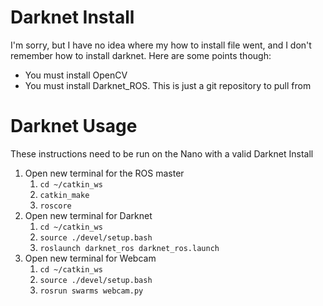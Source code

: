 # Darknet Install

I'm sorry, but I have no idea where my how to install file went, and I don't remember how to install darknet. Here are some points though:

* You must install OpenCV
* You must install Darknet_ROS. This is just a git repository to pull from

# Darknet Usage

These instructions need to be run on the Nano with a valid Darknet Install

1. Open new terminal for the ROS master
    1. `cd ~/catkin_ws`
    1. `catkin_make`
    1. `roscore`
1. Open new terminal for Darknet
    1. `cd ~/catkin_ws`
    1. `source ./devel/setup.bash`
    1. `roslaunch darknet_ros darknet_ros.launch`
1. Open new terminal for Webcam
    1. `cd ~/catkin_ws`
    1. `source ./devel/setup.bash`
    1. `rosrun swarms webcam.py`
